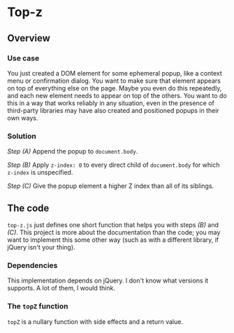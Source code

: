 # Top-z

## Overview

### Use case

You just created a DOM element for some ephemeral popup, like a context menu or confirmation dialog.
You want to make sure that element appears on top of everything else on the page.
Maybe you even do this repeatedly, and each new element needs to appear on top of the others.
You want to do this in a way that works reliably in any situation, even in the presence of
third-party libraries may have also created and positioned popups in their own ways.

### Solution

*Step (A)* Append the popup to `document.body`.

*Step (B)* Apply `z-index: 0` to every direct child of `document.body` for which `z-index` is unspecified.

*Step (C)* Give the popup element a higher Z index than all of its siblings.

## The code

`top-z.js` just defines one short function that helps you with steps *(B)* and *(C)*.
This project is more about the documentation than the code; you may want to implement
this some other way (such as with a different library, if jQuery isn't your thing).

### Dependencies

This implementation depends on jQuery.
I don't know what versions it supports.
A lot of them, I would think.

### The `topZ` function

`topZ` is a nullary function with side effects and a return value.

